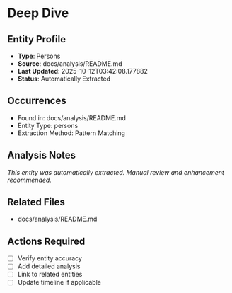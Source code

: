 # Deep Dive

## Entity Profile
- **Type**: Persons
- **Source**: docs/analysis/README.md
- **Last Updated**: 2025-10-12T03:42:08.177882
- **Status**: Automatically Extracted

## Occurrences
- Found in: docs/analysis/README.md
- Entity Type: persons
- Extraction Method: Pattern Matching

## Analysis Notes
*This entity was automatically extracted. Manual review and enhancement recommended.*

## Related Files
- docs/analysis/README.md

## Actions Required
- [ ] Verify entity accuracy
- [ ] Add detailed analysis
- [ ] Link to related entities
- [ ] Update timeline if applicable

